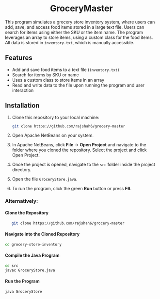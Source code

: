 <div align="center">

# GroceryMaster

</div>

This program simulates a grocery store inventory system, where users can add, save, and access food items stored in a large text file. Users can search for items using either the SKU or the item name. The program leverages an array to store items, using a custom class for the food items. All data is stored in `inventory.txt`, which is manually accessible.

## Features
- Add and save food items to a text file (`inventory.txt`)
- Search for items by SKU or name
- Uses a custom class to store items in an array
- Read and write data to the file upon running the program and user interaction

## Installation

1. Clone this repository to your local machine:

   ```bash
   git clone https://github.com/rajshah6/grocery-master
   ```

2.	Open Apache NetBeans on your system.
3.	In Apache NetBeans, click **File** -> **Open Project** and navigate to the folder where you cloned the repository. Select the project and click Open Project.
4.	Once the project is opened, navigate to the `src` folder inside the project directory.
5.	Open the file `GroceryStore.java`.
6.	To run the program, click the green **Run** button or press **F6**.

### Alternatively:
#### Clone the Repository
```bash
   git clone https://github.com/rajshah6/grocery-master
   ```

#### Navigate into the Cloned Repository
```bash
cd grocery-store-inventory
```

#### Compile the Java Program
```bash
cd src
javac GroceryStore.java
```

#### Run the Program
```bash
java GroceryStore
```
